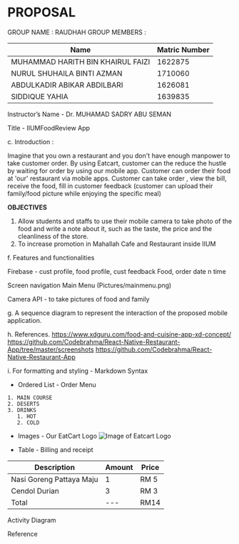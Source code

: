 # PROPOSAL
GROUP NAME : RAUDHAH
GROUP MEMBERS : 

Name | Matric Number
------------ | -------------
MUHAMMAD HARITH BIN KHAIRUL FAIZI | 1622875
NURUL SHUHAILA BINTI AZMAN | 1710060
ABDULKADIR ABIKAR ABDILBARI | 1626081
SIDDIQUE YAHIA | 1639835

Instructor’s Name - Dr. MUHAMAD SADRY ABU SEMAN




Title - IIUMFoodReview App


c. Introduction :

Imagine that you own a restaurant and you don't have enough manpower to take customer order. By using Eatcart, customer can the reduce the hustle by waiting for order by using our mobile app. Customer can order their food at 'our' restaurant via mobile apps. Customer can take order , view the bill, receive the food, fill in customer feedback (customer can upload their family/food picture while enjoying the specific meal)

**OBJECTIVES**
1. Allow students and staffs to use their mobile camera to take photo of the food and write a note about it, such as the taste, the price and the cleanliness of the store.
1. To increase promotion in  Mahallah Cafe and Restaurant inside IIUM


f. Features and functionalities

Firebase - cust profile, food profile, cust feedback
Food, order date n time

Screen navigation 
Main Menu
(Pictures/mainmenu.png)

Camera API - to take pictures of food and family

g.	A sequence diagram to represent the interaction of the proposed mobile application.

h.	References.
https://www.xdguru.com/food-and-cuisine-app-xd-concept/
https://github.com/Codebrahma/React-Native-Restaurant-App/tree/master/screenshots
https://github.com/Codebrahma/React-Native-Restaurant-App

i.	For formatting and styling  - Markdown Syntax

- Ordered List - Order Menu

```
1. MAIN COURSE
2. DESERTS
3. DRINKS
   1. HOT
   2. COLD
```

- Images - Our EatCart Logo
![Image of Eatcart Logo](https://eatcart.co.uk/wp-content/uploads/2020/06/eatcart-web-logo.png)


- Table - Billing and receipt

Description | Amount | Price
------------ | ------------- | --------
Nasi Goreng Pattaya Maju | 1 | RM 5
Cendol Durian | 3 | RM 3
Total | ---| RM14

Activity Diagram

Reference

